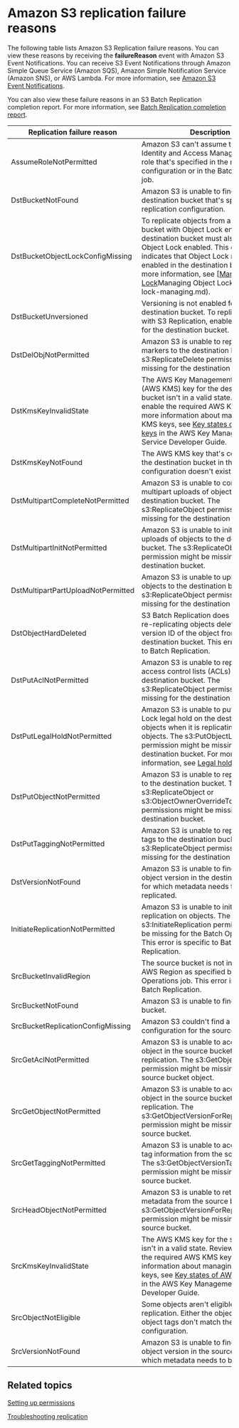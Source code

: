 # Amazon S3 replication failure reasons<a name="replication-failure-codes"></a>

The following table lists Amazon S3 Replication failure reasons\. You can view these reasons by receiving the **failureReason** event with Amazon S3 Event Notifications\. You can receive S3 Event Notifications through Amazon Simple Queue Service \(Amazon SQS\), Amazon Simple Notification Service \(Amazon SNS\), or AWS Lambda\. For more information, see [Amazon S3 Event Notifications](EventNotifications.md)\.

You can also view these failure reasons in an S3 Batch Replication completion report\. For more information, see [Batch Replication completion report](s3-batch-replication-batch.md#batch-replication-completion-report)\.


| Replication failure reason | Description | 
| --- | --- | 
| AssumeRoleNotPermitted | Amazon S3 can't assume the AWS Identity and Access Management \(IAM\) role that's specified in the replication configuration or in the Batch Operations job\. | 
| DstBucketNotFound | Amazon S3 is unable to find the destination bucket that's specified in the replication configuration\. | 
| DstBucketObjectLockConfigMissing | To replicate objects from a source bucket with Object Lock enabled, the destination bucket must also have Object Lock enabled\. This error indicates that Object Lock might not be enabled in the destination bucket\. For more information, see [[Managing Object Lock](object-lock-managing.md)Managing Object Lock](object-lock-managing.md)\. | 
| DstBucketUnversioned | Versioning is not enabled for the S3 destination bucket\. To replicate objects with S3 Replication, enable versioning for the destination bucket\. | 
| DstDelObjNotPermitted | Amazon S3 is unable to replicate delete markers to the destination bucket\. The s3:ReplicateDelete permission might be missing for the destination bucket\. | 
| DstKmsKeyInvalidState | The AWS Key Management Service \(AWS KMS\) key for the destination bucket isn't in a valid state\. Review and enable the required AWS KMS key\. For more information about managing AWS KMS keys, see [Key states of AWS KMS keys](https://docs.aws.amazon.com/kms/latest/developerguide/key-state.html) in the AWS Key Management Service Developer Guide\. | 
| DstKmsKeyNotFound | The AWS KMS key that's configured for the destination bucket in the replication configuration doesn't exist\. | 
| DstMultipartCompleteNotPermitted | Amazon S3 is unable to complete multipart uploads of objects in the destination bucket\. The s3:ReplicateObject permission might be missing for the destination bucket\. | 
| DstMultipartInitNotPermitted | Amazon S3 is unable to initiate multipart uploads of objects to the destination bucket\. The s3:ReplicateObject permission might be missing for the destination bucket\.  | 
| DstMultipartPartUploadNotPermitted | Amazon S3 is unable to upload multipart objects to the destination bucket\. The s3:ReplicateObject permission might be missing for the destination bucket\.  | 
| DstObjectHardDeleted | S3 Batch Replication does not support re\-replicating objects deleted with the version ID of the object from the destination bucket\. This error is specific to Batch Replication\. | 
| DstPutAclNotPermitted | Amazon S3 is unable to replicate object access control lists \(ACLs\) to the destination bucket\. The s3:ReplicateObject permission might be missing for the destination bucket\. | 
| DstPutLegalHoldNotPermitted | Amazon S3 is unable to put an Object Lock legal hold on the destination objects when it is replicating immutable objects\. The s3:PutObjectLegalHold permission might be missing for the destination bucket\. For more information, see [Legal holds](object-lock-overview.md#object-lock-legal-holds)\. | 
|  DstPutObjectNotPermitted | Amazon S3 is unable to replicate objects to the destination bucket\. The s3:ReplicateObject or s3:ObjectOwnerOverrideToBucketOwner permissions might be missing for the destination bucket\. | 
| DstPutTaggingNotPermitted | Amazon S3 is unable to replicate object tags to the destination bucket\. The s3:ReplicateObject permission might be missing for the destination bucket\. | 
| DstVersionNotFound  | Amazon S3 is unable to find the required object version in the destination bucket for which metadata needs to be replicated\.  | 
| InitiateReplicationNotPermitted | Amazon S3 is unable to initiate replication on objects\. The s3:InitiateReplication permission might be missing for the Batch Operations job\. This error is specific to Batch Replication\. | 
| SrcBucketInvalidRegion | The source bucket is not in the same AWS Region as specified by the Batch Operations job\. This error is specific to Batch Replication\. | 
| SrcBucketNotFound | Amazon S3 is unable to find the source bucket\. | 
| SrcBucketReplicationConfigMissing | Amazon S3 couldn't find a replication configuration for the source bucket\. | 
| SrcGetAclNotPermitted | Amazon S3 is unable to access the object in the source bucket for replication\. The s3:GetObjectVersionAcl permission might be missing for the source bucket object\.  | 
| SrcGetObjectNotPermitted | Amazon S3 is unable to access the object in the source bucket for replication\. The s3:GetObjectVersionForReplication permission might be missing for the source bucket\.  | 
| SrcGetTaggingNotPermitted | Amazon S3 is unable to access object tag information from the source bucket\. The s3:GetObjectVersionTagging permission might be missing for the source bucket\. | 
| SrcHeadObjectNotPermitted | Amazon S3 is unable to retrieve object metadata from the source bucket\. The s3:GetObjectVersionForReplication permission might be missing for the source bucket\.  | 
| SrcKmsKeyInvalidState | The AWS KMS key for the source bucket isn't in a valid state\. Review and enable the required AWS KMS key\. For more information about managing AWS KMS keys, see [Key states of AWS KMS keys](https://docs.aws.amazon.com/kms/latest/developerguide/key-state.html) in the AWS Key Management Service Developer Guide\. | 
| SrcObjectNotEligible | Some objects aren't eligible for replication\. Either the object or the object tags don't match the replication configuration\. | 
| SrcVersionNotFound | Amazon S3 is unable to find the required object version in the source bucket for which metadata needs to be replicated\. | 

## Related topics<a name="replication-metrics-related-topics"></a>

[Setting up permissions](setting-repl-config-perm-overview.md)

[Troubleshooting replication](replication-troubleshoot.md)